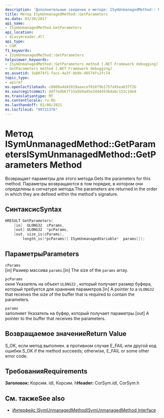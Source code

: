 ```yaml
---
description: 'Дополнительные сведения о методе: ISymUnmanagedMethod:: Parameters'
title: Метод ISymUnmanagedMethod::GetParameters
ms.date: 03/30/2017
api_name:
- ISymUnmanagedMethod.GetParameters
api_location:
- diasymreader.dll
api_type:
- COM
f1_keywords:
- ISymUnmanagedMethod::GetParameters
helpviewer_keywords:
- ISymUnmanagedMethod::GetParameters method [.NET Framework debugging]
- GetParameters method [.NET Framework debugging]
ms.assetid: 3a8074f1-facc-4a3f-bb9b-d6574fc2fc74
topic_type:
- apiref
ms.openlocfilehash: c8860a4d42019aaacef01879b175fd45ea837f2b
ms.sourcegitcommit: ddf7edb67715a5b9a45e3dd44536dabc153c1de0
ms.translationtype: MT
ms.contentlocale: ru-RU
ms.lasthandoff: 02/06/2021
ms.locfileid: "99721376"
---
```

# <a name="isymunmanagedmethodgetparameters-method"></a><span data-ttu-id="5ccd0-103">Метод ISymUnmanagedMethod::GetParameters</span><span class="sxs-lookup"><span data-stu-id="5ccd0-103">ISymUnmanagedMethod::GetParameters Method</span></span>

<span data-ttu-id="5ccd0-104">Возвращает параметры для этого метода.</span><span class="sxs-lookup"><span data-stu-id="5ccd0-104">Gets the parameters for this method.</span></span> <span data-ttu-id="5ccd0-105">Параметры возвращаются в том порядке, в котором они определены в сигнатуре метода.</span><span class="sxs-lookup"><span data-stu-id="5ccd0-105">The parameters are returned in the order in which they are defined within the method's signature.</span></span>  
  
## <a name="syntax"></a><span data-ttu-id="5ccd0-106">Синтаксис</span><span class="sxs-lookup"><span data-stu-id="5ccd0-106">Syntax</span></span>  
  
```cpp  
HRESULT GetParameters(  
    [in]  ULONG32  cParams,  
    [out] ULONG32  *pcParams,  
    [out, size_is(cParams),  
        length_is(*pcParams)] ISymUnmanagedVariable*  params[]);  
```  
  
## <a name="parameters"></a><span data-ttu-id="5ccd0-107">Параметры</span><span class="sxs-lookup"><span data-stu-id="5ccd0-107">Parameters</span></span>  

 `cParams`  
 <span data-ttu-id="5ccd0-108">[in] Размер массива `params`.</span><span class="sxs-lookup"><span data-stu-id="5ccd0-108">[in] The size of the `params` array.</span></span>  
  
 `pcParams`  
 <span data-ttu-id="5ccd0-109">окне Указатель на объект `ULONG32` , который получает размер буфера, который требуется для хранения параметров.</span><span class="sxs-lookup"><span data-stu-id="5ccd0-109">[in] A pointer to a `ULONG32` that receives the size of the buffer that is required to contain the parameters.</span></span>  
  
 `params`  
 <span data-ttu-id="5ccd0-110">заполняет Указатель на буфер, который получает параметры.</span><span class="sxs-lookup"><span data-stu-id="5ccd0-110">[out] A pointer to the buffer that receives the parameters.</span></span>  
  
## <a name="return-value"></a><span data-ttu-id="5ccd0-111">Возвращаемое значение</span><span class="sxs-lookup"><span data-stu-id="5ccd0-111">Return Value</span></span>  

 <span data-ttu-id="5ccd0-112">S_OK, если метод выполнен. в противном случае E_FAIL или другой код ошибки.</span><span class="sxs-lookup"><span data-stu-id="5ccd0-112">S_OK if the method succeeds; otherwise, E_FAIL or some other error code.</span></span>  
  
## <a name="requirements"></a><span data-ttu-id="5ccd0-113">Требования</span><span class="sxs-lookup"><span data-stu-id="5ccd0-113">Requirements</span></span>  

 <span data-ttu-id="5ccd0-114">**Заголовок:** Корсим. idl, Корсим. h</span><span class="sxs-lookup"><span data-stu-id="5ccd0-114">**Header:** CorSym.idl, CorSym.h</span></span>  
  
## <a name="see-also"></a><span data-ttu-id="5ccd0-115">См. также</span><span class="sxs-lookup"><span data-stu-id="5ccd0-115">See also</span></span>

- [<span data-ttu-id="5ccd0-116">Интерфейс ISymUnmanagedMethod</span><span class="sxs-lookup"><span data-stu-id="5ccd0-116">ISymUnmanagedMethod Interface</span></span>](isymunmanagedmethod-interface.md)
